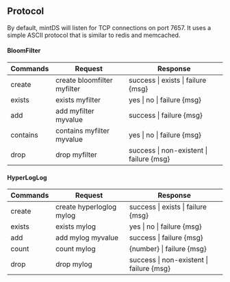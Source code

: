 Protocol
--------

By default, mintDS will listen for TCP connections on port 7657. It uses a simple ASCII protocol that is similar to redis and memcached.

#### BloomFilter

| Commands   | Request                       | Response                                 |
|------------|-------------------------------|------------------------------------------|
| create     | create bloomfilter myfilter   | success \| exists \| failure {msg}       |
| exists     | exists myfilter               | yes \| no \| failure {msg}               |
| add        | add myfilter myvalue          | success \| failure {msg}                 |
| contains   | contains myfilter myvalue     | yes \| no \| failure {msg}               |
| drop       | drop myfilter                 | success \| non-existent \| failure {msg} |

#### HyperLogLog

| Commands   | Request                       | Response                                 |
|------------|-------------------------------|------------------------------------------|
| create     | create hyperloglog mylog      | success \| exists \| failure {msg}       |
| exists     | exists mylog                  | yes \| no \| failure {msg}               |
| add        | add mylog myvalue             | success \| failure {msg}                 |
| count      | count mylog                   | {number} \| failure {msg}               |
| drop       | drop mylog                    | success \| non-existent \| failure {msg} |

